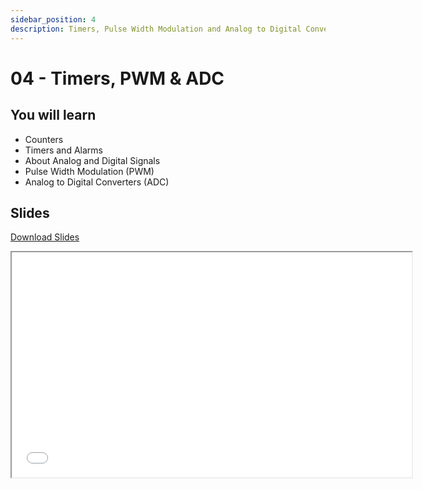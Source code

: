 ```yaml
---
sidebar_position: 4
description: Timers, Pulse Width Modulation and Analog to Digital Converters
---
```


# 04 - Timers, PWM & ADC

## You will learn

- Counters
- Timers and Alarms
- About Analog and Digital Signals
- Pulse Width Modulation (PWM)
- Analog to Digital Converters (ADC)

## Slides

[Download Slides](/slides/acs_cc/04/pm_cc-04.pdf)

<iframe src="/slides/acs_cc/04" width="640" height="360"></iframe>

